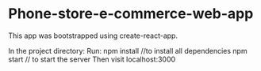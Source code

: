 # Phone-store-e-commerce-web-app
This app was bootstrapped using create-react-app.

In the project directory:
Run:
npm install //to install all dependencies
npm start // to start the server
Then visit localhost:3000
